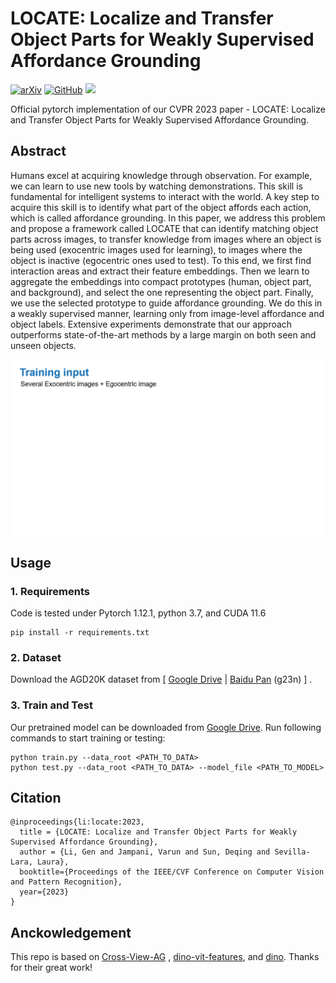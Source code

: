 # LOCATE: Localize and Transfer Object Parts for Weakly Supervised Affordance Grounding

[![arXiv](https://img.shields.io/badge/arXiv-2303.09665-b31b1b.svg)](https://arxiv.org/abs/2303.09665)
[![GitHub](https://img.shields.io/website?label=Project%20Page&up_message=page&url=https://reagan1311.github.io/locate/)](https://reagan1311.github.io/locate/)
[![ ](https://img.shields.io/youtube/views/RLHansdFxII?label=Video&style=flat)](https://www.youtube.com/watch?v=RLHansdFxII) 

Official pytorch implementation of our CVPR 2023 paper - LOCATE: Localize and Transfer Object Parts for Weakly
Supervised Affordance Grounding.

## Abstract

Humans excel at acquiring knowledge through observation. For example, we can learn to use new tools by watching
demonstrations. This skill is fundamental for intelligent systems to interact with the world. A key step to acquire this
skill is to identify what part of the object affords each action, which is called affordance grounding. In this paper,
we address this problem and propose a framework called LOCATE that can identify matching object parts across images, to
transfer knowledge from images where an object is being used (exocentric images used for learning), to images where the
object is inactive (egocentric ones used to test). To this end, we first find interaction areas and extract their
feature embeddings. Then we learn to aggregate the embeddings into compact prototypes (human, object part, and
background), and select the one representing the object part. Finally, we use the selected prototype to guide affordance
grounding. We do this in a weakly supervised manner, learning only from image-level affordance and object labels.
Extensive experiments demonstrate that our approach outperforms state-of-the-art methods by a large margin on both seen
and unseen objects.

<p align="center">
 <img src="./assets/problem_setting.gif" align=center>
</p>

## Usage

### 1. Requirements

Code is tested under Pytorch 1.12.1, python 3.7, and CUDA 11.6

```
pip install -r requirements.txt
```

### 2. Dataset

Download the AGD20K dataset
from [ [Google Drive](https://drive.google.com/file/d/1OEz25-u1uqKfeuyCqy7hmiOv7lIWfigk/view?usp=sharing) | [Baidu Pan](https://pan.baidu.com/s/1IRfho7xDAT0oJi5_mvP1sg) (g23n) ]
.

### 3. Train and Test

Our pretrained model can be downloaded
  from [Google Drive](https://drive.google.com/drive/folders/1-AcTiE9Lz91bPJlp1o-ubgkxKnudohdx?usp=sharing). Run following commands to start training or testing:

```
python train.py --data_root <PATH_TO_DATA>
python test.py --data_root <PATH_TO_DATA> --model_file <PATH_TO_MODEL>
```

## Citation

```
@inproceedings{li:locate:2023,
  title = {LOCATE: Localize and Transfer Object Parts for Weakly Supervised Affordance Grounding},
  author = {Li, Gen and Jampani, Varun and Sun, Deqing and Sevilla-Lara, Laura},
  booktitle={Proceedings of the IEEE/CVF Conference on Computer Vision and Pattern Recognition},
  year={2023}
}
```

## Anckowledgement

This repo is based on [Cross-View-AG](https://github.com/lhc1224/Cross-View-AG)
, [dino-vit-features](https://github.com/ShirAmir/dino-vit-features),
and [dino](https://github.com/facebookresearch/dino). Thanks for their great work!
